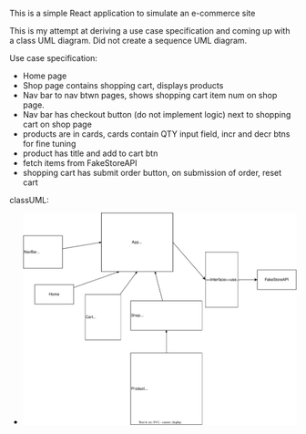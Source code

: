 This is a simple React application to simulate an e-commerce site



This is my attempt at deriving a use case specification and coming up with a class UML diagram. Did not create a sequence UML diagram.

Use case specification: 
- Home page
- Shop page contains shopping cart, displays products
- Nav bar to nav btwn pages, shows shopping cart item num on shop page.
- Nav bar has checkout button (do not implement logic) next to shopping cart on shop page 
- products are in cards, cards contain QTY input field, incr and decr btns for fine tuning
- product has title and add to cart btn
- fetch items from FakeStoreAPI
- shopping cart has submit order button, on submission of order, reset cart

classUML:

- ![class UML diagram](./classUML.drawio.svg)
